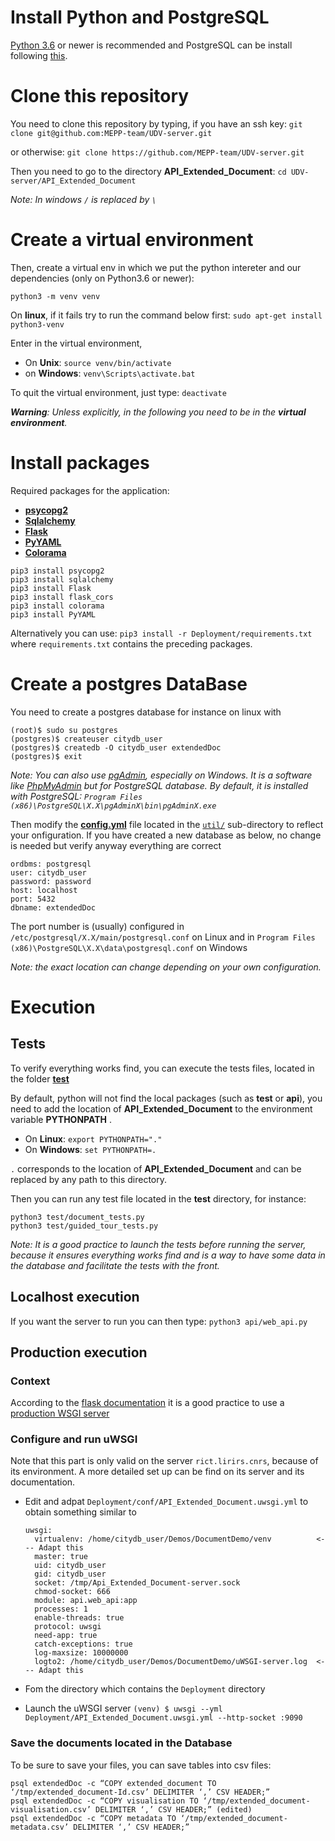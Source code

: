 # Install Python and PostgreSQL

[Python 3.6](https://www.python.org/downloads/) or newer is recommended and PostgreSQL can be install following 
[this](https://www.postgresql.org/docs/9.3/static/tutorial-install.html).

# Clone this repository

You need to clone this repository by typing, if you have an ssh key: `git clone git@github.com:MEPP-team/UDV-server.git`

or otherwise: `git clone https://github.com/MEPP-team/UDV-server.git`

Then you need to go to the directory **API_Extended_Document**: `cd UDV-server/API_Extended_Document`

*Note: In windows `/` is replaced by `\`*

# Create a virtual environment

Then, create a virtual env in which we put the python intereter and our dependencies (only on Python3.6 or newer):
```
python3 -m venv venv
```

On **linux**, if it fails try to run the command below first: `sudo apt-get install python3-venv`

Enter in the virtual environment, 
- On **Unix**: `source venv/bin/activate`
- on **Windows**: `venv\Scripts\activate.bat`
  
To quit the virtual environment, just type:   `deactivate`

***Warning**: Unless explicitly, in the following you need to be in the **virtual environment**.*

# Install packages

Required packages for the application:
- [**psycopg2**](http://initd.org/psycopg/)
- [**Sqlalchemy**](https://www.sqlalchemy.org/)
- [**Flask**](http://flask.pocoo.org/)
- [**PyYAML**](https://pyyaml.org/wiki/PyYAMLDocumentation)
- [**Colorama**](https://pypi.org/project/colorama/)

```
pip3 install psycopg2
pip3 install sqlalchemy
pip3 install Flask
pip3 install flask_cors
pip3 install colorama
pip3 install PyYAML
```

Alternatively you can use: `pip3 install -r Deployment/requirements.txt` where `requirements.txt` contains the preceding packages.


# Create a postgres DataBase
You need to create a postgres database for instance on linux with
```
(root)$ sudo su postgres
(postgres)$ createuser citydb_user
(postgres)$ createdb -O citydb_user extendedDoc
(postgres)$ exit
```

*Note: You can also use [pgAdmin](https://www.pgadmin.org), especially on Windows. 
It is a software like [PhpMyAdmin](https://www.phpmyadmin.net/) but for PostgreSQL database.
By default, it is installed with PostgreSQL: `Program Files (x86)\PostgreSQL\X.X\pgAdminX\bin\pgAdminX.exe`*

Then modify the [**config.yml**](https://github.com/MEPP-team/UDV-server/blob/master/API_Extended_Document/util/config.yml) 
file located in the [`util/`](https://github.com/MEPP-team/UDV-server/blob/master/API_Extended_Document/util) sub-directory to reflect your onfiguration. 
If you have created a new database as below, no change is needed but verify anyway everything are correct

```
ordbms: postgresql
user: citydb_user
password: password
host: localhost
port: 5432
dbname: extendedDoc
```
The port number is (usually) configured in `/etc/postgresql/X.X/main/postgresql.conf` on Linux
and in `Program Files (x86)\PostgreSQL\X.X\data\postgresql.conf` on Windows

*Note: the exact location can change depending on your own configuration.*

# Execution

## Tests

To verify everything works find, you can execute the tests files, located in the folder 
[**test**](https://github.com/MEPP-team/UDV-server/blob/master/API_Extended_Document/test)

By default, python will not find the local packages (such as **test** or **api**), 
you need to add the location of **API_Extended_Document** to the environment variable **PYTHONPATH** .
- On **Linux**: `export PYTHONPATH="."`
- On **Windows**: `set PYTHONPATH=.`

`.` corresponds to the location of **API_Extended_Document** and can be replaced 
by any path to this directory.

Then you can run any test file located in the **test** directory, for instance: 
```
python3 test/document_tests.py
python3 test/guided_tour_tests.py
```

*Note: It is a good practice to launch the tests before running the server, because it ensures everything works find and 
is a way to have some data in the database and facilitate the tests with the front.*

## Localhost execution

If you want the server to run you can then type: `python3 api/web_api.py`

## Production execution

### Context

According to the [flask documentation](http://flask.pocoo.org/docs/1.0/tutorial/deploy/) 
it is a good practice to use a [production WSGI server](https://www.fullstackpython.com/wsgi-servers.html)

### Configure and run uWSGI

Note that this part is only valid on the server `rict.lirirs.cnrs`, because of its environment. 
A more detailed set up can be find on its server and its documentation.

 * Edit and adpat `Deployment/conf/API_Extended_Document.uwsgi.yml` to obtain something similar to
 
   ```
   uwsgi:
     virtualenv: /home/citydb_user/Demos/DocumentDemo/venv          <--- Adapt this
     master: true
     uid: citydb_user
     gid: citydb_user
     socket: /tmp/Api_Extended_Document-server.sock
     chmod-socket: 666
     module: api.web_api:app
     processes: 1
     enable-threads: true
     protocol: uwsgi
     need-app: true
     catch-exceptions: true
     log-maxsize: 10000000
     logto2: /home/citydb_user/Demos/DocumentDemo/uWSGI-server.log  <--- Adapt this
   ```

 * Fom the directory which contains the `Deployment` directory
 * Launch the uWSGI server `(venv) $ uwsgi --yml Deployment/API_Extended_Document.uwsgi.yml --http-socket :9090`

### Save the documents located in the Database

To be sure to save your files, you can save tables into csv files:
```
psql extendedDoc -c “COPY extended_document TO ‘/tmp/extended_document-Id.csv’ DELIMITER ‘,’ CSV HEADER;”
psql extendedDoc -c “COPY visualisation TO ‘/tmp/extended_document-visualisation.csv’ DELIMITER ‘,’ CSV HEADER;” (edited)
psql extendedDoc -c “COPY metadata TO ‘/tmp/extended_document-metadata.csv’ DELIMITER ‘,’ CSV HEADER;”
```
